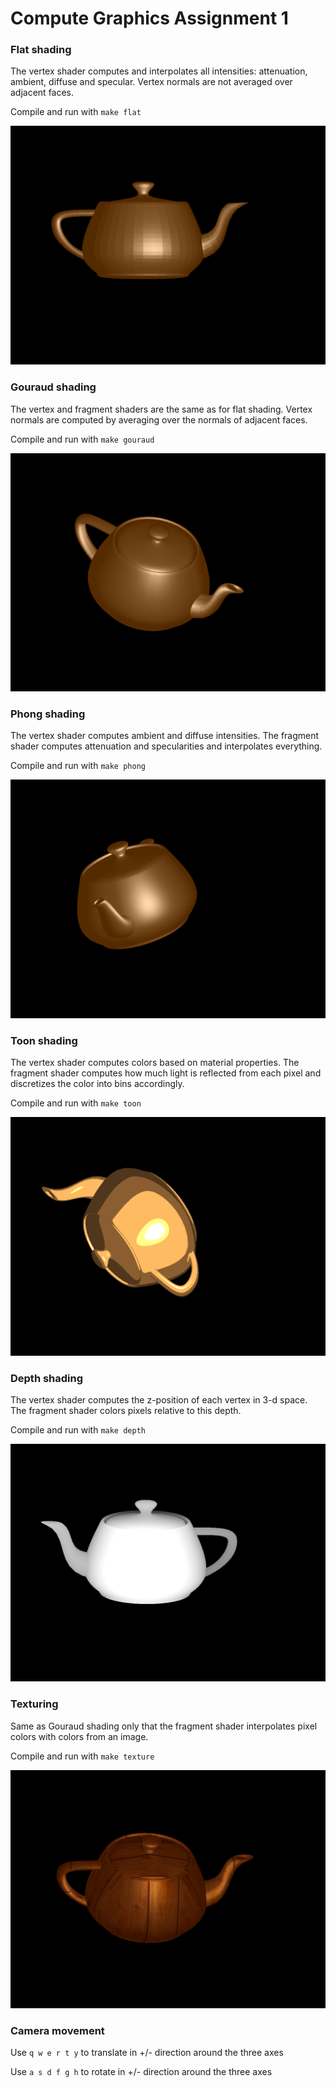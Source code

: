 # Compute Graphics Assignment 1

### Flat shading
The vertex shader computes and interpolates all intensities: attenuation,
ambient, diffuse and specular. Vertex normals are not averaged over adjacent
faces.

Compile and run with `make flat`

![flat shading screenshot](doc/flat.png)

###  Gouraud shading
The vertex and fragment shaders are the same as for flat shading.  Vertex
normals are computed by averaging over the normals of adjacent faces.

Compile and run with `make gouraud`

![gouraud shading screenshot](doc/gouraud.png)

###  Phong shading
The vertex shader computes ambient and diffuse intensities. The fragment shader
computes attenuation and specularities and interpolates everything.

Compile and run with `make phong`

![phong shading screenshot](doc/phong.png)

###  Toon shading
The vertex shader computes colors based on material properties. The fragment
shader computes how much light is reflected from each pixel and discretizes the
color into bins accordingly.

Compile and run with `make toon`

![toon shading screenshot](doc/toon.png)

###  Depth shading
The vertex shader computes the z-position of each vertex in 3-d space. The
fragment shader colors pixels relative to this depth.

Compile and run with `make depth`

![depth shading screenshot](doc/depth.png)

###  Texturing
Same as Gouraud shading only that the fragment shader interpolates pixel colors
with colors from an image.

Compile and run with `make texture`

![texturing screenshot](doc/texture.png)

###  Camera movement

Use `q w e r t y` to translate in +/- direction around the three axes

Use `a s d f g h` to rotate in +/- direction around the three axes
